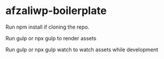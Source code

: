 # afzaliwp-boilerplate
 Run npm install if cloning the repo.
 
 Run gulp or npx gulp to render assets
 
 Run gulp or npx gulp watch to watch assets while development
